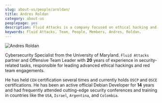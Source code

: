 ```yaml
---
slug: about-us/people/aroldan/
title: Andres Roldan
category: about-us
peoplepage: yes
description: Fluid Attacks is a company focused on ethical hacking and pentesting in applications with over 18 year of experience providing our services to the Colombian market. The purpose of this page is to present a small overview about the experience, education and achievements of Andres Roldan.
keywords: Fluid Attacks, Team, People, Members, Andres, Roldan.
---
```


<div class="imgblock">

![Andres 
Roldan](https://res.cloudinary.com/fluid-attacks/image/upload/v1620228133/airs/about-us/people/aroldan_qsqtwx.webp)

</div>

Cybersecurity Specialist from the University of Maryland. `Fluid
Attacks` partner and Offensive Team Leader with **20** years of
experience in security-related tasks, responsible for leading advanced
ethical hackings and red team engagements.

He has held `CEH` certification several times and currently holds `OSCP`
and `OSCE` certifications. He has been an active official Debian
Developer for **14** years and had frequently attended cutting-edge
security conferences and training in countries like the `USA`, `Israel`,
`Argentina`, and `Colombia`.
